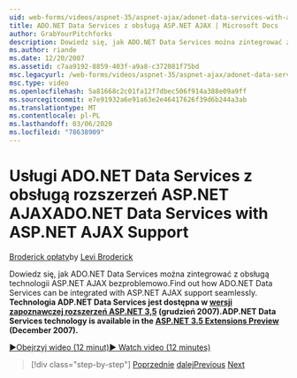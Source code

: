 ```yaml
---
uid: web-forms/videos/aspnet-35/aspnet-ajax/adonet-data-services-with-aspnet-ajax-support
title: ADO.NET Data Services z obsługą ASP.NET AJAX | Microsoft Docs
author: GrabYourPitchforks
description: Dowiedz się, jak ADO.NET Data Services można zintegrować z obsługą technologii ASP.NET AJAX bezproblemowo. Technologia ADP.NET Data Services jest dostępna w ASP.NET 3,5 E...
ms.author: riande
ms.date: 12/20/2007
ms.assetid: c7aa9192-8859-403f-a9a8-c372081f75bd
msc.legacyurl: /web-forms/videos/aspnet-35/aspnet-ajax/adonet-data-services-with-aspnet-ajax-support
msc.type: video
ms.openlocfilehash: 5a81668c2c01fa12f7dbec506f914a388e09a9ff
ms.sourcegitcommit: e7e91932a6e91a63e2e46417626f39d6b244a3ab
ms.translationtype: MT
ms.contentlocale: pl-PL
ms.lasthandoff: 03/06/2020
ms.locfileid: "78638909"
---
```

# <a name="adonet-data-services-with-aspnet-ajax-support"></a><span data-ttu-id="eb7dd-104">Usługi ADO.NET Data Services z obsługą rozszerzeń ASP.NET AJAX</span><span class="sxs-lookup"><span data-stu-id="eb7dd-104">ADO.NET Data Services with ASP.NET AJAX Support</span></span>

<span data-ttu-id="eb7dd-105">[Broderick opłaty](https://github.com/GrabYourPitchforks)</span><span class="sxs-lookup"><span data-stu-id="eb7dd-105">by [Levi Broderick](https://github.com/GrabYourPitchforks)</span></span>

<span data-ttu-id="eb7dd-106">Dowiedz się, jak ADO.NET Data Services można zintegrować z obsługą technologii ASP.NET AJAX bezproblemowo.</span><span class="sxs-lookup"><span data-stu-id="eb7dd-106">Find out how ADO.NET Data Services can be integrated with ASP.NET AJAX support seamlessly.</span></span> <span data-ttu-id="eb7dd-107">**Technologia ADP.NET Data Services jest dostępna w [wersji zapoznawczej rozszerzeń ASP.NET 3,5](https://www.asp.net/downloads/35-sp1#find) (grudzień 2007).**</span><span class="sxs-lookup"><span data-stu-id="eb7dd-107">**ADP.NET Data Services technology is available in the [ASP.NET 3.5 Extensions Preview](https://www.asp.net/downloads/35-sp1#find) (December 2007).**</span></span>

[<span data-ttu-id="eb7dd-108">&#9654;Obejrzyj wideo (12 minut)</span><span class="sxs-lookup"><span data-stu-id="eb7dd-108">&#9654; Watch video (12 minutes)</span></span>](https://channel9.msdn.com/Blogs/ASP-NET-Site-Videos/adonet-data-services-with-aspnet-ajax-support)

> [!div class="step-by-step"]
> <span data-ttu-id="eb7dd-109">[Poprzednie](aspnet-ajax-a-demonstration-of-aspnet-ajax.md)
> [dalej](introduction-to-aspnet-ajax-history.md)</span><span class="sxs-lookup"><span data-stu-id="eb7dd-109">[Previous](aspnet-ajax-a-demonstration-of-aspnet-ajax.md)
[Next](introduction-to-aspnet-ajax-history.md)</span></span>
